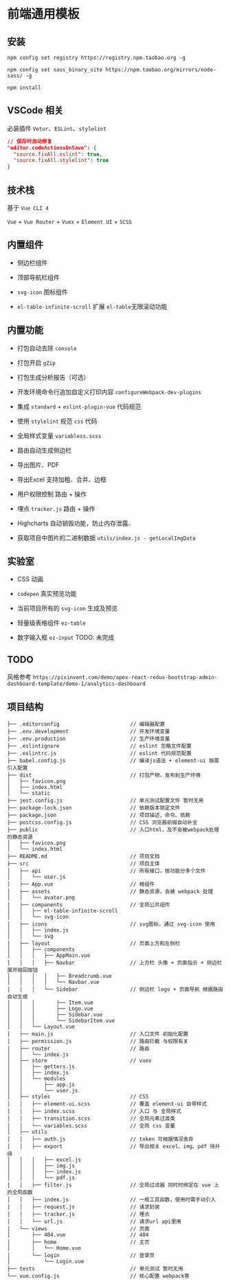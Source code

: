 # 前端通用模板

## 安装

`npm config set registry https://registry.npm.taobao.org -g`

`npm config set sass_binary_site https://npm.taobao.org/mirrors/node-sass/ -g`

`npm install`

## VSCode 相关

必装插件 `Vetur`、`ESLint`、`stylelint`

```json
// 保存时自动修复
"editor.codeActionsOnSave": {
  "source.fixAll.eslint": true,
  "source.fixAll.stylelint": true
}
```

## 技术栈

基于 `Vue CLI 4`

`Vue` + `Vue Router` + `Vuex` + `Element UI` + `SCSS`

## 内置组件

* 侧边栏组件

* 顶部导航栏组件

* `svg-icon` 图标组件

* `el-table-infinite-scroll` 扩展 `el-table`无限滚动功能

## 内置功能

* 打包自动去除 `console`

* 打包开启 `gZip`

* 打包生成分析报告（可选）

* 开发环境命令行追加自定义打印内容 `configureWebpack-dev-plugins`

* 集成 `standard` + `eslint-plugin-vue` 代码规范

* 使用 `stylelint` 规范 `css` 代码

* 全局样式变量 `variabless.scss`

* 路由自动生成侧边栏

* 导出图片、PDF

* 导出Excel 支持加粗、合并、边框

* 用户权限控制 路由 + 操作

* 埋点 `tracker.js` 路由 + 操作

* Highcharts 自动销毁功能，防止内存泄露、

* 获取项目中图片的二进制数据 `utils/index.js - getLocalImgData`

## 实验室

* CSS 动画

* `codepen` 真实预览功能

* 当前项目所有的 `svg-icon` 生成及预览

* 轻量级表格组件 `ez-table`

* 数字输入框 `ez-input` TODO: 未完成

## TODO

风格参考 `https://pixinvent.com/demo/apex-react-redux-bootstrap-admin-dashboard-template/demo-1/analytics-dashboard`

## 项目结构

```text
├── .editorconfig                       // 编辑器配置
├── .env.development                    // 开发环境变量
├── .env.production                     // 生产环境变量
├── .eslintignore                       // eslint 忽略文件配置
├── .eslintrc.js                        // eslint 代码规范配置
├── babel.config.js                     // 编译js语法 + element-ui 按需引入配置
├── dist                                // 打包产物，发布到生产环境
│   ├── favicon.png
│   ├── index.html
│   └── static
├── jest.config.js                      // 单元测试配置文件 暂时无用
├── package-lock.json                   // 依赖版本锁定文件
├── package.json                        // 项目描述、命令、依赖
├── postcss.config.js                   // CSS 浏览器前缀自动补全
├── public                              // 入口html，及不会被webpack处理的静态资源
│   ├── favicon.png
│   └── index.html
├── README.md                           // 项目文档
├── src                                 // 项目主体
│   ├── api                             // 所有接口，按功能分多个文件
│   │   └── user.js
│   ├── App.vue                         // 根组件
│   ├── assets                          // 静态资源，会被 webpack 处理
│   │   └── avatar.png
│   ├── components                      // 全局公共组件
│   │   ├── el-table-infinite-scroll
│   │   └── svg-icon
│   ├── icons                           // svg图标，通过 svg-icon 使用
│   │   ├── index.js
│   │   └── svg
│   ├── layout                          // 页面上方和左侧栏
│   │   ├── components
│   │   │   ├── AppMain.vue
│   │   │   ├── Navbar                  // 上方栏 头像 + 页面指示 + 侧边栏展开缩回按钮
│   │   │   │   ├── Breadcrumb.vue
│   │   │   │   └── Navbar.vue
│   │   │   └── Sidebar                 // 侧边栏 logo + 页面导航 根据路由自动生成
│   │   │       ├── Item.vue
│   │   │       ├── Logo.vue
│   │   │       ├── Sidebar.vue
│   │   │       └── SidebarItem.vue
│   │   └── Layout.vue
│   ├── main.js                         // 入口文件 初始化配置
│   ├── permission.js                   // 路由拦截 与权限有关
│   ├── router                          // 路由
│   │   └── index.js
│   ├── store                           // vuex
│   │   ├── getters.js
│   │   ├── index.js
│   │   └── modules
│   │       ├── app.js
│   │       └── user.js
│   ├── styles                          // CSS
│   │   ├── element-ui.scss             // 覆盖 element-ui 自带样式
│   │   ├── index.scss                  // 入口 与 全局样式
│   │   ├── transition.scss             // 全局元素过渡类
│   │   └── variables.scss              // 全局 css 变量
│   ├── utils
│   │   ├── auth.js                     // token 可根据情况舍弃
│   │   ├── export                      // 导出相关 excel、img、pdf 待升级
│   │   │   ├── excel.js
│   │   │   ├── img.js
│   │   │   ├── index.js
│   │   │   └── pdf.js
│   │   ├── filter.js                   // 全局过滤器 同时时绑定在 vue 上的全局函数
│   │   ├── index.js                    // 一般工具函数，使用时需手动引入
│   │   ├── request.js                  // 请求封装
│   │   ├── tracker.js                  // 埋点
│   │   └── url.js                      // 请求url api里用
│   └── views                           // 页面
│       ├── 404.vue                     // 404
│       ├── home                        // 主页
│       │   └── Home.vue
│       └── login                       // 登录页
│           └── Login.vue
├── tests                               // 单元测试 暂时无用
└── vue.config.js                       // 核心配置 webpack等
```
